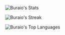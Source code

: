 
![Buraio's Stats](https://github-readme-stats.vercel.app/api?username=Buraio&theme=dracula&show_icons=true&hide_border=false&count_private=true)

![Buraio's Streak](https://github-readme-streak-stats.herokuapp.com/?user=Buraio&theme=dracula&hide_border=false)

![Buraio's Top Languages](https://github-readme-stats.vercel.app/api/top-langs/?username=Buraio&theme=dracula&show_icons=true&hide_border=false&layout=compact)

